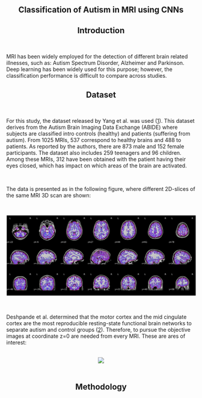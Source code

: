 <h2 align="center">Classification of Autism in MRI using CNNs</h2>

<h2 align="center">Introduction</h2>

<br>

MRI has been widely employed for the detection of different brain related illnesses, such as: Autism Spectrum Disorder, Alzheimer and Parkinson. Deep learning has been widely used for this purpose; however, the classification performance is difficult to compare across studies.
<br>

<h2 align="center">Dataset</h2>

<br>

For this study, the dataset released by Yang et al. was used (<a href="https://arxiv.org/abs/2211.12421">1</a>). This dataset derives from the Autism Brain Imaging Data Exchange (ABIDE) where subjects are classified intro controls (healthy) and patients (suffering from autism). From 1025 MRIs, 537 correspond to healthy brains and 488 to patients. As reported by the authors, there are 873 male and 152 female participants. The dataset also includes 259 teenagers and 96 children. Among these MRIs, 312 have been obtained with the patient having their eyes closed, which has impact on which areas of the brain are activated.

<br>
  
The data is presented as in the following figure, where different 2D-slices of the same MRI 3D scan are shown:

<br>

![](https://github.com/romaniegaa/Portfolio/blob/main/images/brains.png)

<br>

Deshpande et al. determined that the motor cortex and the mid cingulate cortex are the most reproducible resting-state functional brain networks to separate autism and control groups (<a href="https://www.frontiersin.org/journals/neuroscience/articles/10.3389/fnins.2017.00459/full">2</a>). Therefore, to pursue the objective images at coordinate z=0 are needed from every MRI. These are ares of interest:

<br>

<div align="center"> 
  <img src="https://images-provider.frontiersin.org/api/ipx/w=370&f=webp/https://www.frontiersin.org/files/Articles/251884/fnins-11-00459-HTML/image_m/fnins-11-00459-g008.jpg")>
  </div>

<br>

<h2 align="center">Methodology</h2>

